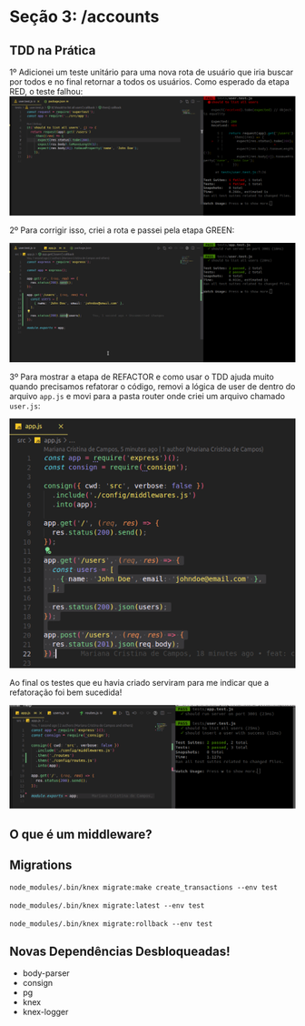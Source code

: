 # Seção 3: /accounts

## TDD na Prática

1º Adicionei um teste unitário para uma nova rota de usuário que iria buscar por todos e no final retornar a todos os usuários. Como esperado da etapa RED, o teste falhou:
![alt text](<Screenshot from 2024-04-24 09-18-45.png>)

2º Para corrigir isso, criei a rota e passei pela etapa GREEN:

![alt text](<Screenshot from 2024-04-24 09-22-51.png>)

3º Para mostrar a etapa de REFACTOR e como usar o TDD ajuda muito quando precisamos refatorar o código, removi a lógica de user de dentro do arquivo ```app.js``` e movi para a pasta router onde criei um arquivo chamado ```user.js```:

![alt text](<Screenshot from 2024-04-24 09-56-22.png>)

Ao final os testes que eu havia criado serviram para me indicar que a refatoração foi bem sucedida!

![alt text](<Screenshot from 2024-04-24 10-03-12.png>)

## O que é um middleware?

## Migrations

```
node_modules/.bin/knex migrate:make create_transactions --env test

node_modules/.bin/knex migrate:latest --env test

node_modules/.bin/knex migrate:rollback --env test
```

## Novas Dependências Desbloqueadas!

- body-parser
- consign
- pg
- knex
- knex-logger
